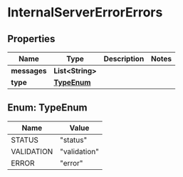 

# InternalServerErrorErrors


## Properties

Name | Type | Description | Notes
------------ | ------------- | ------------- | -------------
**messages** | **List&lt;String&gt;** |  | 
**type** | [**TypeEnum**](#TypeEnum) |  | 



## Enum: TypeEnum

Name | Value
---- | -----
STATUS | &quot;status&quot;
VALIDATION | &quot;validation&quot;
ERROR | &quot;error&quot;




